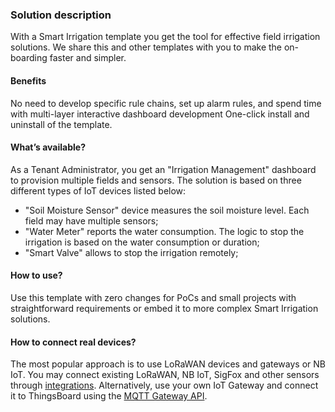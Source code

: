 ### Solution description

With a Smart Irrigation template you get the tool for effective field irrigation solutions. 
We share this and other templates with you to make the on-boarding faster and simpler.

#### Benefits

No need to develop specific rule chains, set up alarm rules, and spend time with multi-layer interactive dashboard development
One-click install and uninstall of the template.

#### What’s available?

As a Tenant Administrator, you get an "Irrigation Management" dashboard to provision multiple fields and sensors.
The solution is based on three different types of IoT devices listed below:

* "Soil Moisture Sensor" device measures the soil moisture level. Each field may have multiple sensors;
* "Water Meter" reports the water consumption. The logic to stop the irrigation is based on the water consumption or duration;
* "Smart Valve" allows to stop the irrigation remotely;

#### How to use?

Use this template with zero changes for PoCs and small projects with straightforward requirements or embed it to more complex Smart Irrigation solutions.

#### How to connect real devices?

The most popular approach is to use LoRaWAN devices and gateways or NB IoT. 
You may connect existing LoRaWAN, NB IoT, SigFox and other sensors through [integrations](https://thingsboard.io/docs/user-guide/integrations/). 
Alternatively, use your own IoT Gateway and connect it to ThingsBoard using the [MQTT Gateway API](https://thingsboard.io/docs/paas/reference/gateway-mqtt-api/).


